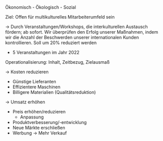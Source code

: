 Ökonomisch - Ökologisch - Sozial

Ziel: Offen für multikulturelles Mitarbeiterumfeld sein

-> Durch Veranstaltungen/Workshops, die interkulturellen Austausch fördern; ab sofort. 
Wir überprüfen den Erfolg unserer Maßnahmen, indem wir die Anzahl der Beschwerden unserer internationalen Kunden kontrollieren. 
Soll um 20% reduziert werden

- 5 Veranstaltungen im Jahr 2022
  
Operationalisierung: Inhalt, Zeitbezug, Zielausmaß

-> Kosten reduzieren

- Günstige Lieferanten
- Effizientere Maschinen
- Billigere Materialien (Qualitätsreduktion)
  
-> Umsatz erhöhen

- Preis erhöhen/reduzieren
	- Anpassung
- Produktverbesserung/-entwicklung
- Neue Märkte erschließen
- Werbung
-> Mehr Verkauf

